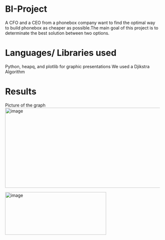 # BI-Project
A CFO and a CEO from a phonebox company want to find the optimal way to build phonebox as cheaper as possible.The main goal of this project is to determinate the best solution between two options.

# Languages/ Libraries used
Python, heapq, and plotlib for graphic presentations
We used a Djikstra Algorithm

# Results
Picture of the graph
<img width="1070" height="261" alt="image" src="https://github.com/user-attachments/assets/9d78d41a-0a5a-4040-9c0e-1a61b2ff79e4" />


<img width="329" height="139" alt="image" src="https://github.com/user-attachments/assets/fa6b8c6a-f387-42e7-9c67-b1fc3cd5cdd3" />



